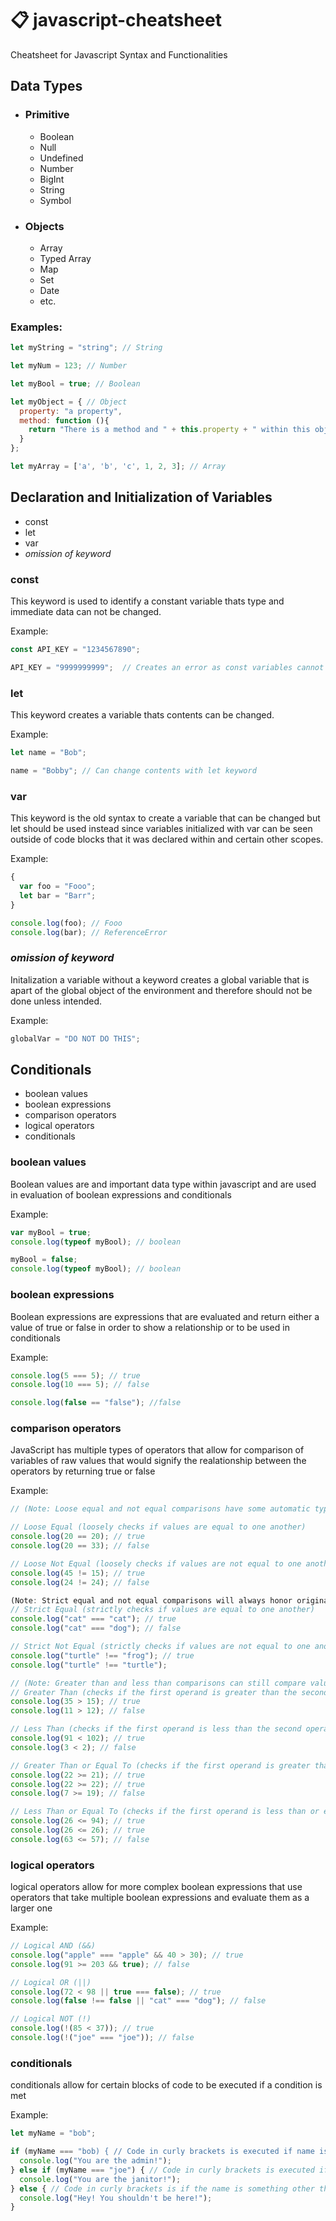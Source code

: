 # :clipboard: javascript-cheatsheet
Cheatsheet for Javascript Syntax and Functionalities

## Data Types
* ### Primitive
  * Boolean
  * Null
  * Undefined
  * Number
  * BigInt
  * String
  * Symbol
  
* ### Objects
  * Array
  * Typed Array
  * Map
  * Set
  * Date
  * etc.
  
### Examples:
```javascript
let myString = "string"; // String

let myNum = 123; // Number

let myBool = true; // Boolean

let myObject = { // Object
  property: "a property",
  method: function (){
    return "There is a method and " + this.property + " within this object.";
  }
};

let myArray = ['a', 'b', 'c', 1, 2, 3]; // Array
```
## Declaration and Initialization of Variables

* const
* let
* var
* *omission of keyword*

### const
This keyword is used to identify a constant variable thats type and immediate data can not be changed.

Example:
```javascript
const API_KEY = "1234567890";

API_KEY = "9999999999";  // Creates an error as const variables cannot change value
```

### let
This keyword creates a variable thats contents can be changed.

Example:
```javascript
let name = "Bob";

name = "Bobby"; // Can change contents with let keyword
```
### var
This keyword is the old syntax to create a variable that can be changed but let should be used instead since variables initialized with var can be seen outside of code blocks that it was declared within and certain other scopes.

Example:
```javascript
{
  var foo = "Fooo";
  let bar = "Barr";
}

console.log(foo); // Fooo
console.log(bar); // ReferenceError
```

### *omission of keyword*
Initalization a variable without a keyword creates a global variable that is apart of the global object of the environment and therefore should not be done unless intended.

Example:
```javascript
globalVar = "DO NOT DO THIS";
```
## Conditionals
* boolean values
* boolean expressions
* comparison operators
* logical operators
* conditionals

### boolean values
Boolean values are and important data type within javascript and are used in evaluation of boolean expressions and conditionals

Example:
```javascript
var myBool = true;
console.log(typeof myBool); // boolean

myBool = false;
console.log(typeof myBool); // boolean
```

### boolean expressions
Boolean expressions are expressions that are evaluated and return either a value of true or false in order to show a relationship or to be used in conditionals

Example:
```javascript
console.log(5 === 5); // true
console.log(10 === 5); // false

console.log(false == "false"); //false
```

### comparison operators
JavaScript has multiple types of operators that allow for comparison of variables of raw values that would signify the realationship between the operators by returning true or false

Example:
```javascript
// (Note: Loose equal and not equal comparisons have some automatic type conversion so in som cases comparison of different types can return true)

// Loose Equal (loosely checks if values are equal to one another)
console.log(20 == 20); // true
console.log(20 == 33); // false

// Loose Not Equal (loosely checks if values are not equal to one another)
console.log(45 != 15); // true
console.log(24 != 24); // false

(Note: Strict equal and not equal comparisons will always honor original type when comparing)
// Strict Equal (strictly checks if values are equal to one another)
console.log("cat" === "cat"); // true
console.log("cat" === "dog"); // false

// Strict Not Equal (strictly checks if values are not equal to one another)
console.log("turtle" !== "frog"); // true
console.log("turtle" !== "turtle");

// (Note: Greater than and less than comparisons can still compare values that aren't number types)
// Greater Than (checks if the first operand is greater than the second operand)
console.log(35 > 15); // true
console.log(11 > 12); // false

// Less Than (checks if the first operand is less than the second operand)
console.log(91 < 102); // true
console.log(3 < 2); // false

// Greater Than or Equal To (checks if the first operand is greater than or equal to the second operand)
console.log(22 >= 21); // true
console.log(22 >= 22); // true
console.log(7 >= 19); // false

// Less Than or Equal To (checks if the first operand is less than or equal to the second operand)
console.log(26 <= 94); // true
console.log(26 <= 26); // true
console.log(63 <= 57); // false
```

### logical operators
logical operators allow for more complex boolean expressions that use operators that take multiple boolean expressions and evaluate them as a larger one
 
 Example:
 ```javascript
 // Logical AND (&&)
 console.log("apple" === "apple" && 40 > 30); // true
 console.log(91 >= 203 && true); // false
 
// Logical OR (||)
console.log(72 < 98 || true === false); // true
console.log(false !== false || "cat" === "dog"); // false

// Logical NOT (!)
console.log(!(85 < 37)); // true
console.log(!("joe" === "joe")); // false
 ```
### conditionals
conditionals allow for certain blocks of code to be executed if a condition is met

Example:
```javascript
let myName = "bob";

if (myName === "bob) { // Code in curly brackets is executed if name is bob
  console.log("You are the admin!");
} else if (myName === "joe") { // Code in curly brackets is executed if name is joe
  console.log("You are the janitor!");
} else { // Code in curly brackets is if the name is something other than bob or joe
  console.log("Hey! You shouldn't be here!");
}
```
